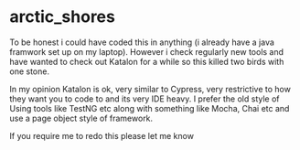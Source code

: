 # arctic_shores

To be honest i could have coded this in anything (i already have a java framwork set up on my laptop). However i check regularly new tools and have wanted to check out Katalon for a while so this killed two birds with one stone. 

In my opinion Katalon is ok, very similar to Cypress, very restrictive to how they want you to code to and its very IDE heavy. I prefer the old style of Using tools like TestNG etc along with something like Mocha, Chai etc and use a page object style of framework.

If you require me to redo this please let me know
